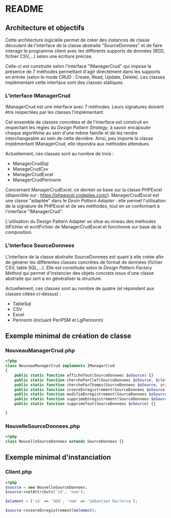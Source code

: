 # README
## Architecture et objectifs
Cette architecture logicielle permet de créer des instances de classe découlant
de l'interface de la classe abstraite "SourceDonnees" et de faire interagir le
programme client avec les différents supports de données (BDD, fichier CSV,...)
selon une écriture précise.

Celle-ci est construite selon l'interface "IManagerCrud" qui impose la présence
de 7 méthodes permettant d'agir directement dans les supports en entrée (selon
le mode CRUD : Create, Read, Update, Delete). Les classes implémentant
cette interface sont des classes statiques.

### L'interface IManagerCrud
IManagerCrud est une interface avec 7 méthodes. Leurs signatures doivent
être respectées par les classes l'implémentant.

Cet ensemble de classes concrètes et de l'interface est construit en respectant
les règles du *Design Pattern Strategy*, à savoir encapsuler chaque algorithme au
sein d'une même famille et de les rendre interchangeable au sein de cette
dernière. Ainsi, peu importe la classe implémentant IManagerCrud, elle répondra
aux méthodes attendues.

Actuellement, ces classes sont au nombre de trois :
- ManagerCrudSql
- ManageCrudCsv
- ManagerCrudExcel
- ManagerCrudPerinorm

Concernant ManagerCrudExcel, ce dernier se base sur la classe PHPExcel
(disponible sur : https://phpexcel.codeplex.com/). ManagerCrudExcel est une
classe "adaptée" dans le *Desin Pattern Adapter* : elle permet l'utilisation de
la signature de PHPExcel et de ses méthodes, tout en se conformant à l'interface
"IManagerCrud".

L'utilisation du Design Pattern Adapter se situe au niveau des méthodes
litFichier et ecritFichier de ManagerCrudExcel et fonctionne sur base de la
composition.

### L'interface SourceDonnees
L'interface de la classe abstraite SourceDonnees est quant à elle créée afin
de générer les différentes classes concrètes de format de données (fichier CSV,
 table SQL,...). Elle est constituée selon le *Design Pattern Factory Method* qui
permet d'instancier des objets concrets issus d'une classe abstraite qui sert
à en généraliser la structure.

Actuellement, ces classes sont au nombre de quatre (et répondent aux classes
citées ci-dessus) :
- TableSql
- CSV
- Excel
- Perinorm (incluant PeriPSM et LgPerinorm)

## Exemple minimal de création de classe
### NouveauManagerCrud.php
```php
<?php
class NouveauManagerCrud implements IManagerCrud
{
    public static function afficheTout(SourceDonnees $oSource) {}
    public static function chercheParClef(SourceDonnees $oSource, $clef) {}
    public static function chercheParChamps(SourceDonnees $oSource, array $aDonnees) {}
    public static function insereEnregistrement(SourceDonnees $oSource, array $aAttributs) {}
    public static function modifieEnregistrement(SourceDonnees $oSource, $clef, array $aNouveauxAttributs) {}
    public static function supprimeEnregistrement(SourceDonnees $oSource, $clef) {}
    public static function supprimeTout(SourceDonnees $oSource) {}

}
```
### NouvelleSourceDonnees.php
```php
<?php
class NouvelleSourceDonnees extends SourceDonnees {}
```
## Exemple minimal d'instanciation
### Client.php
```php
<?php
$source = new NouvelleSourceDonnees;
$source->setAttributs('id', 'nom');

$element = ['id' => 'SDQ', 'nom' => 'Sébastien Declercq'];

$source->insereEnregistrement($element);

```
